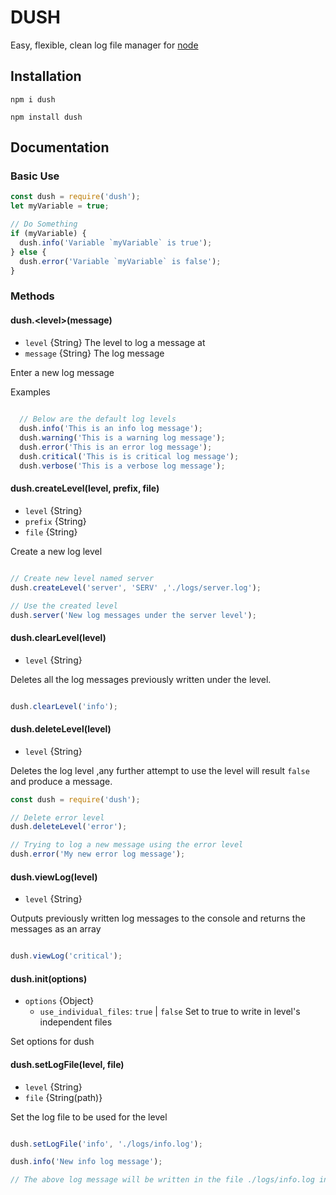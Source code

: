 # DUSH

Easy, flexible, clean log file manager for [node](https://nodejs.org)

## Installation

```console
npm i dush

npm install dush
```

## Documentation

### Basic Use

```js
const dush = require('dush');
let myVariable = true;

// Do Something
if (myVariable) {
  dush.info('Variable `myVariable` is true');
} else {
  dush.error('Variable `myVariable` is false');
}
```

### Methods

#### dush.&lt;level&gt;(message)

+ `level` {String} The level to log a message at
+ `message` {String} The log message

Enter a new log message

 Examples

```js
  
  // Below are the default log levels
  dush.info('This is an info log message');
  dush.warning('This is a warning log message');
  dush.error('This is an error log message');
  dush.critical('This is is critical log message');
  dush.verbose('This is a verbose log message');

```

#### dush.createLevel(level, prefix, file)

+ `level` {String}
+ `prefix` {String}
+ `file` {String}

Create a new log level

```js

// Create new level named server
dush.createLevel('server', 'SERV' ,'./logs/server.log');

// Use the created level
dush.server('New log messages under the server level');

```

#### dush.clearLevel(level)

+ `level` {String}

Deletes all the log messages previously written under the level.

```js

dush.clearLevel('info');
```

#### dush.deleteLevel(level)

+ `level` {String}

Deletes the log level ,any further attempt to use the level will result `false` and produce a message.

```js
const dush = require('dush');

// Delete error level
dush.deleteLevel('error');

// Trying to log a new message using the error level
dush.error('My new error log message');
```

#### dush.viewLog(level)

+ `level` {String}

Outputs previously written log messages to the console and returns the messages as an array

```js

dush.viewLog('critical');
```

#### dush.init(options)

+ `options` {Object} 
    * `use_individual_files`: `true` | `false`  Set to true to write in level's independent files

Set options for dush

#### dush.setLogFile(level, file)

+ `level` {String}
+ `file` {String(path)}

Set the log file to be used for the level

```js

dush.setLogFile('info', './logs/info.log');

dush.info('New info log message');

// The above log message will be written in the file ./logs/info.log instead of the default log file

```